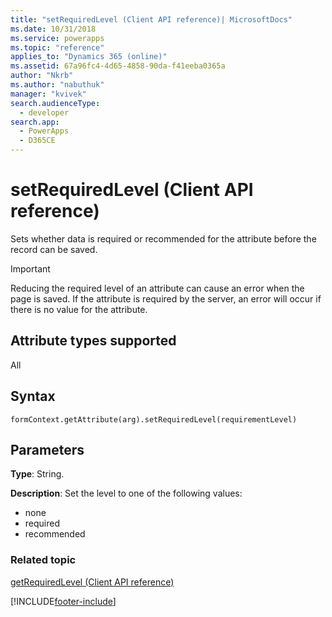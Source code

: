 ```yaml
---
title: "setRequiredLevel (Client API reference)| MicrosoftDocs"
ms.date: 10/31/2018
ms.service: powerapps
ms.topic: "reference"
applies_to: "Dynamics 365 (online)"
ms.assetid: 67a96fc4-4d65-4858-90da-f41eeba0365a
author: "Nkrb"
ms.author: "nabuthuk"
manager: "kvivek"
search.audienceType: 
  - developer
search.app: 
  - PowerApps
  - D365CE
---
```

# setRequiredLevel (Client API reference)



Sets whether data is required or recommended for the attribute before the record can be saved.

> [!IMPORTANT]
> Reducing the required level of an attribute can cause an error when the page is saved. If the attribute is required by the server, an error will occur if there is no value for the attribute. 

## Attribute types supported

All

## Syntax

`formContext.getAttribute(arg).setRequiredLevel(requirementLevel)`

## Parameters

**Type**: String. 

**Description**: Set the level to one of the following values:
- none
- required
- recommended

### Related topic
[getRequiredLevel (Client API reference)](getRequiredLevel.md)




[!INCLUDE[footer-include](../../../../../includes/footer-banner.md)]